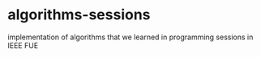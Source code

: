 # algorithms-sessions
implementation of algorithms that we learned in programming sessions in IEEE FUE
